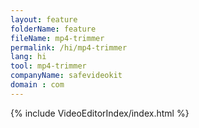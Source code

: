 ```yaml
---
layout: feature
folderName: feature
fileName: mp4-trimmer
permalink: /hi/mp4-trimmer
lang: hi
tool: mp4-trimmer
companyName: safevideokit
domain : com
---
```


{% include VideoEditorIndex/index.html %}

   